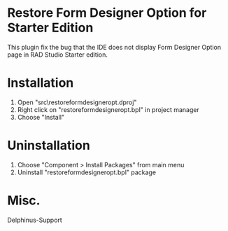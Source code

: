 # Restore Form Designer Option for Starter Edition
This plugin fix the bug that the IDE does not display Form Designer Option page in RAD Studio Starter edition.

# Installation
1. Open "src\restoreformdesigneropt.dproj"
2. Right click on "restoreformdesigneropt.bpl" in project manager
3. Choose "Install"

# Uninstallation
1. Choose "Component > Install Packages" from main menu
2. Uninstall "restoreformdesigneropt.bpl" package

# Misc.
Delphinus-Support
